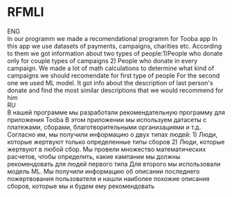 # RFMLI
ENG  
In our programm we made a recomendational programm for Tooba app
In this app we use datasets of payments, campaigns, charities etc. According to them we got information about two types of people:1)People who donate only for couple types of campaigns 2) People who donate in every campaign.
We made a lot of math calculations to determine what kind of campaigns we should recomendate for first type of people
For the second one we used ML model. It got info about the description of last person's donate and find the most similar descriptions that we would recommend for him  
RU  
В нашей программе мы разработали рекомендательную программу для приложения Tooba 
В этом приложении мы используем датасеты с платежами, сборами, благотворительными организациями и т.д. Согласно им, мы получили информацию о двух типах людей: 1) Люди, которые жертвуют только определенные типы сборов 2) Люди, которые жертвуют в любой сбор.
Мы провели множество математических расчетов, чтобы определить, какие кампании мы должны рекомендовать для людей первого типа
Для второго мы использовали модель ML. Мы получили информацию об описании последнего пожертвования пользователя и нашли наиболее похожие описания сборов, которые мы и будем ему рекомендовать
